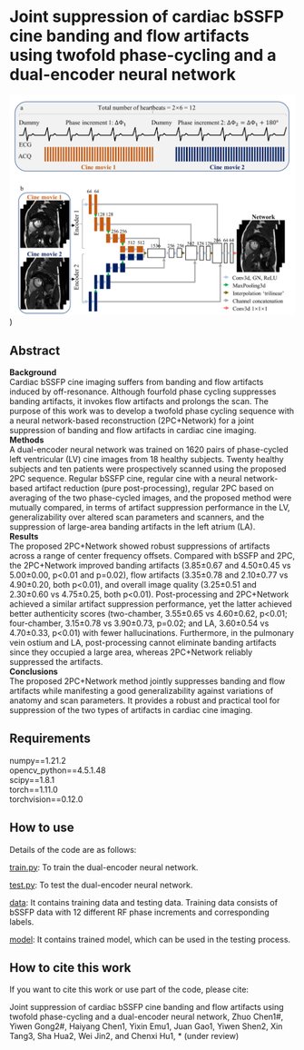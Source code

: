 # Joint suppression of cardiac bSSFP cine banding and flow artifacts using twofold phase-cycling and a dual-encoder neural network

![](https://github.com/SJTU-CMRLab/2PC_Network/blob/main/image.png))

## Abstract
**Background** <br />
Cardiac bSSFP cine imaging suffers from banding and flow artifacts induced by off-resonance. Although fourfold phase cycling suppresses banding artifacts, it invokes flow artifacts and prolongs the scan. The purpose of this work was to develop a twofold phase cycling sequence with a neural network-based reconstruction (2PC+Network) for a joint suppression of banding and flow artifacts in cardiac cine imaging. <br />
**Methods** <br />
A dual-encoder neural network was trained on 1620 pairs of phase-cycled left ventricular (LV) cine images from 18 healthy subjects. Twenty healthy subjects and ten patients were prospectively scanned using the proposed 2PC sequence. Regular bSSFP cine, regular cine with a neural network-based artifact reduction (pure post-processing), regular 2PC based on averaging of the two phase-cycled images, and the proposed method were mutually compared, in terms of artifact suppression performance in the LV, generalizability over altered scan parameters and scanners, and the suppression of large-area banding artifacts in the left atrium (LA).   <br />
**Results** <br />
The proposed 2PC+Network showed robust suppressions of artifacts across a range of center frequency offsets. Compared with bSSFP and 2PC, the 2PC+Network improved banding artifacts (3.85±0.67 and 4.50±0.45 vs 5.00±0.00, p<0.01 and p=0.02), flow artifacts (3.35±0.78 and 2.10±0.77 vs 4.90±0.20, both p<0.01), and overall image quality (3.25±0.51 and 2.30±0.60 vs 4.75±0.25, both p<0.01). Post-processing and 2PC+Network achieved a similar artifact suppression performance, yet the latter achieved better authenticity scores (two-chamber, 3.55±0.65 vs 4.60±0.62, p<0.01; four-chamber, 3.15±0.78 vs 3.90±0.73, p=0.02; and LA, 3.60±0.54 vs 4.70±0.33, p<0.01) with fewer hallucinations. Furthermore, in the pulmonary vein ostium and LA, post-processing cannot eliminate banding artifacts since they occupied a large area, whereas 2PC+Network reliably suppressed the artifacts. <br />
**Conclusions** <br />
The proposed 2PC+Network method jointly suppresses banding and flow artifacts while manifesting a good generalizability against variations of anatomy and scan parameters. It provides a robust and practical tool for suppression of the two types of artifacts in cardiac cine imaging. <br />

## Requirements
numpy==1.21.2 <br />
opencv_python==4.5.1.48 <br />
scipy==1.8.1 <br />
torch==1.11.0 <br />
torchvision==0.12.0 <br />
## How to use
Details of the code are as follows:

[train.py](https://github.com/SJTU-CMRLab/2PC_Network/blob/main/train.py): To train the dual-encoder neural network.

[test.py](https://github.com/SJTU-CMRLab/2PC_Network/blob/main/test.py): To test the dual-encoder neural network.

[data](https://github.com/SJTU-CMRLab/2PC_Network/blob/main/data): It contains training data and testing data. Training data consists of bSSFP data with 12 different RF phase increments and corresponding labels.

[model](https://github.com/SJTU-CMRLab/2PC_Network/blob/main/model): It contains trained model, which can be used in the testing process.

## How to cite this work
If you want to cite this work or use part of the code, please cite:  

Joint suppression of cardiac bSSFP cine banding and flow artifacts using twofold phase-cycling and a dual-encoder neural network, Zhuo Chen1#, Yiwen Gong2#, Haiyang Chen1, Yixin Emu1, Juan Gao1, Yiwen Shen2, Xin Tang3, Sha Hua2, Wei Jin2, and Chenxi Hu1, * (under review)
<br />

